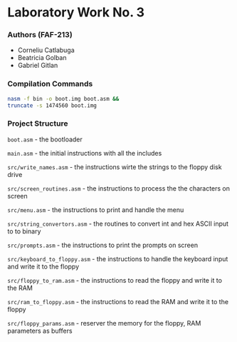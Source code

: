 # Laboratory Work No. 3 

### Authors (FAF-213)
* Corneliu Catlabuga
* Beatricia Golban
* Gabriel Gitlan

### Compilation Commands
```bash
nasm -f bin -o boot.img boot.asm && 
truncate -s 1474560 boot.img
```

### Project Structure

`boot.asm` - the bootloader 

`main.asm` - the initial instructions with all the includes

`src/write_names.asm` - the instructions wirte the strings to the floppy disk drive

`src/screen_routines.asm` - the instructions to process the the characters on screen

`src/menu.asm` - the instructions to print and handle the menu

`src/string_convertors.asm` - the routines to convert int and hex ASCII input to to binary

`src/prompts.asm` - the instructions to print the prompts on screen

`src/keyboard_to_floppy.asm` - the instructions to handle the keyboard input and write it to the floppy

`src/floppy_to_ram.asm` - the instructions to read the floppy and write it to the RAM

`src/ram_to_floppy.asm` - the instructions to read the RAM and write it to the floppy

`src/floppy_params.asm` - reserver the memory for the floppy, RAM parameters as buffers
